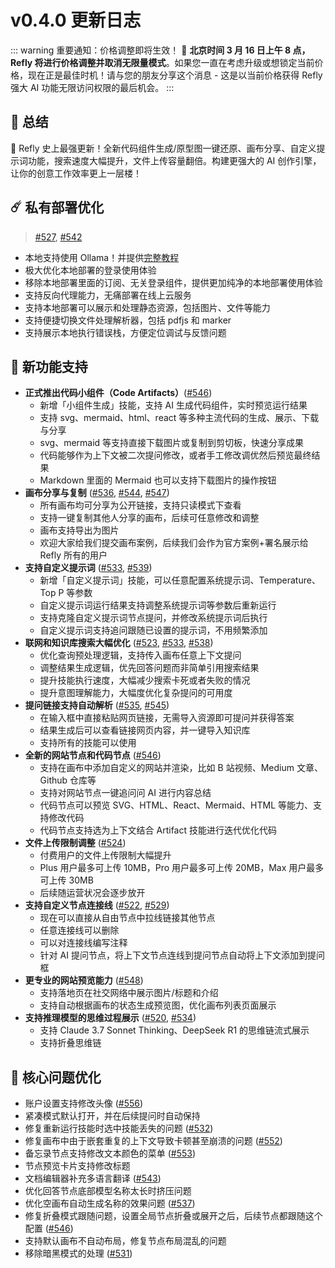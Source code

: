 # v0.4.0 更新日志

::: warning 重要通知：价格调整即将生效！
📢 **北京时间 3 月 16 日上午 8 点，Refly 将进行价格调整并取消无限量模式**。如果您一直在考虑升级或想锁定当前价格，现在正是最佳时机！请与您的朋友分享这个消息 - 这是以当前价格获得 Refly 强大 AI 功能无限访问权限的最后机会。
:::

## 🦹 总结

🎉 Refly 史上最强更新！全新代码组件生成/原型图一键还原、画布分享、自定义提示词功能，搜索速度大幅提升，文件上传容量翻倍。构建更强大的 AI 创作引擎，让你的创意工作效率更上一层楼！

## ☄️ 私有部署优化

> [#527](https://github.com/refly-ai/refly/pull/527), [#542](https://github.com/refly-ai/refly/pull/542)

- 本地支持使用 Ollama！并提供[完整教程](https://docs.refly.ai/zh/guide/self-deploy/ollama)
- 极大优化本地部署的登录使用体验
- 移除本地部署里面的订阅、无关登录组件，提供更加纯净的本地部署使用体验
- 支持反向代理能力，无痛部署在线上云服务
- 支持本地部署可以展示和处理静态资源，包括图片、文件等能力
- 支持便捷切换文件处理解析器，包括 pdfjs 和 marker
- 支持展示本地执行错误栈，方便定位调试与反馈问题

## 🌟 新功能支持

- **正式推出代码小组件（Code Artifacts）**([#546](https://github.com/refly-ai/refly/pull/546))
  - 新增「小组件生成」技能，支持 AI 生成代码组件，实时预览运行结果
  - 支持 svg、mermaid、html、react 等多种主流代码的生成、展示、下载与分享
  - svg、mermaid 等支持直接下载图片或复制到剪切板，快速分享成果
  - 代码能够作为上下文被二次提问修改，或者手工修改调优然后预览最终结果
  - Markdown 里面的 Mermaid 也可以支持下载图片的操作按钮
- **画布分享与复制** ([#536](https://github.com/refly-ai/refly/pull/536), [#544](https://github.com/refly-ai/refly/pull/544), [#547](https://github.com/refly-ai/refly/pull/547))
  - 所有画布均可分享为公开链接，支持只读模式下查看
  - 支持一键复制其他人分享的画布，后续可任意修改和调整
  - 画布支持导出为图片
  - 欢迎大家给我们提交画布案例，后续我们会作为官方案例+署名展示给 Refly 所有的用户
- **支持自定义提示词** ([#533](https://github.com/refly-ai/refly/pull/533), [#539](https://github.com/refly-ai/refly/pull/539))
  - 新增「自定义提示词」技能，可以任意配置系统提示词、Temperature、Top P 等参数
  - 自定义提示词运行结果支持调整系统提示词等参数后重新运行
  - 支持克隆自定义提示词节点提问，并修改系统提示词后执行
  - 自定义提示词支持追问跟随已设置的提示词，不用频繁添加
- **联网和知识库搜索大幅优化** ([#523](https://github.com/refly-ai/refly/pull/523), [#533](https://github.com/refly-ai/refly/pull/533), [#538](https://github.com/refly-ai/refly/pull/538))
  - 优化查询预处理逻辑，支持传入画布任意上下文提问
  - 调整结果生成逻辑，优先回答问题而非简单引用搜索结果
  - 提升技能执行速度，大幅减少搜索卡死或者失败的情况
  - 提升意图理解能力，大幅度优化复杂提问的可用度
- **提问链接支持自动解析** ([#535](https://github.com/refly-ai/refly/pull/535), [#545](https://github.com/refly-ai/refly/pull/545))
  - 在输入框中直接粘贴网页链接，无需导入资源即可提问并获得答案
  - 结果生成后可以查看链接网页内容，并一键导入知识库
  - 支持所有的技能可以使用
- **全新的网站节点和代码节点** ([#546](https://github.com/refly-ai/refly/pull/546))
  - 支持在画布中添加自定义的网站并渲染，比如 B 站视频、Medium 文章、Github 仓库等
  - 支持对网站节点一键追问问 AI 进行内容总结
  - 代码节点可以预览 SVG、HTML、React、Mermaid、HTML 等能力、支持修改代码
  - 代码节点支持选为上下文结合 Artifact 技能进行迭代优化代码
- **文件上传限制调整** ([#524](https://github.com/refly-ai/refly/pull/524))
  - 付费用户的文件上传限制大幅提升
  - Plus 用户最多可上传 10MB，Pro 用户最多可上传 20MB，Max 用户最多可上传 30MB
  - 后续随运营状况会逐步放开
- **支持自定义节点连接线** ([#522](https://github.com/refly-ai/refly/pull/522), [#529](https://github.com/refly-ai/refly/pull/529))
  - 现在可以直接从自由节点中拉线链接其他节点
  - 任意连接线可以删除
  - 可以对连接线编写注释
  - 针对 AI 提问节点，将上下文节点连线到提问节点自动将上下文添加到提问框
- **更专业的网站预览能力** ([#548](https://github.com/refly-ai/refly/pull/548))
  - 支持落地页在社交网络中展示图片/标题和介绍
  - 支持自动根据画布的状态生成预览图，优化画布列表页面展示
- **支持推理模型的思维过程展示** ([#520](https://github.com/refly-ai/refly/pull/520), [#534](https://github.com/refly-ai/refly/pull/534))
  - 支持 Claude 3.7 Sonnet Thinking、DeepSeek R1 的思维链流式展示
  - 支持折叠思维链

## 💫 核心问题优化

- 账户设置支持修改头像 ([#556](https://github.com/refly-ai/refly/pull/556))
- 紧凑模式默认打开，并在后续提问时自动保持
- 修复重新运行技能时选中技能丢失的问题 ([#532](https://github.com/refly-ai/refly/pull/532))
- 修复画布中由于嵌套重复的上下文导致卡顿甚至崩溃的问题 ([#552](https://github.com/refly-ai/refly/pull/552))
- 备忘录节点支持修改文本颜色的菜单 ([#553](https://github.com/refly-ai/refly/pull/553))
- 节点预览卡片支持修改标题
- 文档编辑器补充多语言翻译 ([#543](https://github.com/refly-ai/refly/pull/543))
- 优化回答节点底部模型名称太长时挤压问题
- 优化空画布自动生成名称的效果问题 ([#537](https://github.com/refly-ai/refly/pull/537))
- 修复折叠模式跟随问题，设置全局节点折叠或展开之后，后续节点都跟随这个配置 ([#546](https://github.com/refly-ai/refly/pull/546))
- 支持默认画布不自动布局，修复节点布局混乱的问题
- 移除暗黑模式的处理 ([#531](https://github.com/refly-ai/refly/pull/531))

